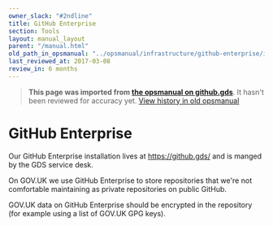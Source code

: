 ```yaml
---
owner_slack: "#2ndline"
title: GitHub Enterprise
section: Tools
layout: manual_layout
parent: "/manual.html"
old_path_in_opsmanual: "../opsmanual/infrastructure/github-enterprise/index.md"
last_reviewed_at: 2017-03-08
review_in: 6 months
---
```




> **This page was imported from [the opsmanual on github.gds](https://github.gds/gds/opsmanual)**.
It hasn't been reviewed for accuracy yet.
[View history in old opsmanual](https://github.gds/gds/opsmanual/tree/master/infrastructure/github-enterprise/index.md)


# GitHub Enterprise

Our GitHub Enterprise installation lives at https://github.gds/ and is manged
by the GDS service desk.

On GOV.UK we use GitHub Enterprise to store repositories that we're not comfortable
maintaining as private repositories on public GitHub.

GOV.UK data on GitHub Enterprise should be encrypted in the repository (for example
using a list of GOV.UK GPG keys).
